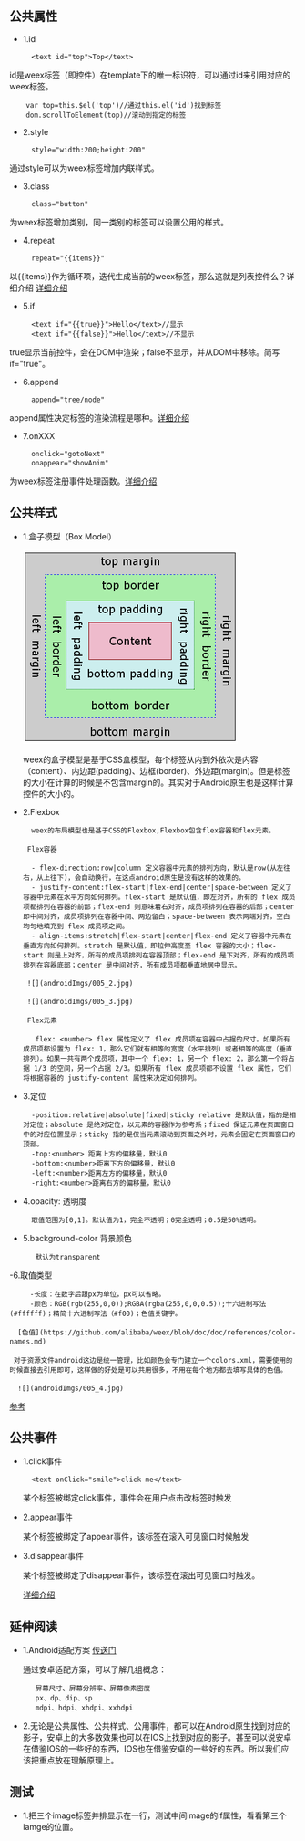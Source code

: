 ## 公共属性

- 1.id
    
        <text id="top">Top</text>  
 id是weex标签（即控件）在template下的唯一标识符，可以通过id来引用对应的weex标签。
         
        var top=this.$el('top')//通过this.el('id')找到标签
        dom.scrollToElement(top)//滚动到指定的标签
- 2.style
         
        style="width:200;height:200"
通过style可以为weex标签增加内联样式。
- 3.class
     
        class="button"
为weex标签增加类别，同一类别的标签可以设置公用的样式。
- 4.repeat
     
        repeat="{{items}}"
以{{items}}作为循环项，迭代生成当前的weex标签，那么这就是列表控件么？详细介绍 [详细介绍](https://github.com/weexteam/article/issues/12)
- 5.if

        <text if="{{true}}">Hello</text>//显示
        <text if="{{false}}">Hello</text>//不显示
true显示当前控件，会在DOM中渲染；false不显示，并从DOM中移除。简写if="true"。
- 6.append

        append="tree/node"
append属性决定标签的渲染流程是哪种。[详细介绍](https://github.com/weexteam/article/issues/7)
- 7.onXXX
       
        onclick="gotoNext"
        onappear="showAnim"
为weex标签注册事件处理函数。[详细介绍](https://github.com/weexteam/article/issues/15)
## 公共样式
- 1.盒子模型（Box Model）

  ![](androidImgs/005_1.png)

    weex的盒子模型是基于CSS盒模型，每个标签从内到外依次是内容（content）、内边距(padding)、边框(border)、外边距(margin)。但是标签的大小在计算的时候是不包含margin的。其实对于Android原生也是这样计算控件的大小的。
- 2.Flexbox
   
        weex的布局模型也是基于CSS的Flexbox,Flexbox包含flex容器和flex元素。
         
       Flex容器
          
        - flex-direction:row|column 定义容器中元素的排列方向，默认是row(从左往右，从上往下)，会自动换行，在这点android原生是没有这样的效果的。
        - justify-content:flex-start|flex-end|center|space-between 定义了容器中元素在水平方向如何排列。flex-start 是默认值，即左对齐，所有的 flex 成员项都排列在容器的前部；flex-end 则意味着右对齐，成员项排列在容器的后部；center 即中间对齐，成员项排列在容器中间、两边留白；space-between 表示两端对齐，空白均匀地填充到 flex 成员项之间。
        - align-items:stretch|flex-start|center|flex-end 定义了容器中元素在垂直方向如何排列。stretch 是默认值，即拉伸高度至 flex 容器的大小；flex-start 则是上对齐，所有的成员项排列在容器顶部；flex-end 是下对齐，所有的成员项排列在容器底部；center 是中间对齐，所有成员项都垂直地居中显示。
       
       ![](androidImgs/005_2.jpg)

       ![](androidImgs/005_3.jpg)
 
       Flex元素

         flex: <number> flex 属性定义了 flex 成员项在容器中占据的尺寸。如果所有成员项都设置为 flex: 1，那么它们就有相等的宽度（水平排列）或者相等的高度（垂直排列）。如果一共有两个成员项，其中一个 flex: 1，另一个 flex: 2，那么第一个将占据 1/3 的空间，另一个占据 2/3。如果所有 flex 成员项都不设置 flex 属性，它们将根据容器的 justify-content 属性来决定如何排列。
- 3.定位
   
        -position:relative|absolute|fixed|sticky relative 是默认值，指的是相对定位；absolute 是绝对定位，以元素的容器作为参考系；fixed 保证元素在页面窗口中的对应位置显示；sticky 指的是仅当元素滚动到页面之外时，元素会固定在页面窗口的顶部。
        -top:<number> 距离上方的偏移量，默认0
        -bottom:<number>距离下方的偏移量，默认0
        -left:<number>距离左方的偏移量，默认0
        -right:<number>距离右方的偏移量，默认0

- 4.opacity:<number> 透明度
   
        取值范围为[0,1]。默认值为1，完全不透明；0完全透明；0.5是50%透明。
- 5.background-color<color> 背景颜色
       
         默认为transparent
-6.取值类型
     
         -长度：在数字后跟px为单位，px可以省略。
         -颜色：RGB(rgb(255,0,0));RGBA(rgba(255,0,0,0.5));十六进制写法(#ffffff)；精简十六进制写法（#f00)；色值关键字。
        
      [色值](https://github.com/alibaba/weex/blob/doc/doc/references/color-names.md)
       
     对于资源文件android这边是统一管理，比如颜色会专门建立一个colors.xml，需要使用的时候直接去引用即可，这样做的好处是可以共用很多，不用在每个地方都去填写具体的色值。

      ![](androidImgs/005_4.jpg)
        
   [参考](https://github.com/weexteam/article/issues/23)

## 公共事件
- 1.click事件
    
        <text onClick="smile">click me</text>
    某个标签被绑定click事件，事件会在用户点击改标签时触发
- 2.appear事件
    
    某个标签被绑定了appear事件，该标签在滚入可见窗口时候触发
- 3.disappear事件
    
     某个标签被绑定了disappear事件，该标签在滚出可见窗口时触发。

     [详细介绍](https://github.com/weexteam/article/issues/33)

## 延伸阅读
- 1.Android适配方案 [传送门](http://www.cocoachina.com/android/20151030/13971.html)

     通过安卓适配方案，可以了解几组概念：

         屏幕尺寸、屏幕分辨率、屏幕像素密度                        
         px、dp、dip、sp
         mdpi、hdpi、xhdpi、xxhdpi
- 2.无论是公共属性、公共样式、公用事件，都可以在Android原生找到对应的影子，安卓上的大多数效果也可以在IOS上找到对应的影子。甚至可以说安卓在借鉴IOS的一些好的东西，IOS也在借鉴安卓的一些好的东西。所以我们应该把重点放在理解原理上。

## 测试
- 1.把三个image标签并排显示在一行，测试中间image的if属性，看看第三个iamge的位置。